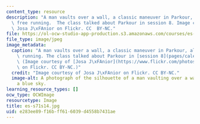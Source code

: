 ```yaml
---
content_type: resource
description: "A man vaults over a wall, a classic maneuver in Parkour, also called\
  \ free running.  The class talked about Parkour in session 8. Image courtesy of\
  \ Josa J\xFAnior on Flickr. CC  BY-NC."
file: https://ol-ocw-studio-app-production.s3.amazonaws.com/courses/es-s71-increasing-your-physical-intelligence-enhancing-your-social-smarts-spring-2014/e283ee89f16bff616039d4558b7431ae_es-s71s14.jpg
file_type: image/jpeg
image_metadata:
  caption: "A man vaults over a wall, a classic maneuver in Parkour, also called free\
    \ running. The class talked about Parkour in [session 8](pages/calendar-and-activities#8).\
    \ (Image courtesy of [Josa J\xFAnior](https://www.flickr.com/photos/josa/124836531)\
    \ on Flickr. CC BY-NC.)"
  credit: "Image courtesy of Josa J\xFAnior on Flickr. CC BY-NC."
  image-alt: A photograph of the silhouette of a man vaulting over a wall set against
    a blue sky.
learning_resource_types: []
ocw_type: OCWImage
resourcetype: Image
title: es-s71s14.jpg
uid: e283ee89-f16b-ff61-6039-d4558b7431ae
---
```


